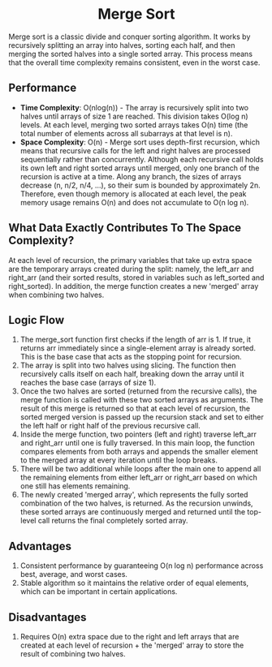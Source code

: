 <h1 align="center">Merge Sort</h1>
Merge sort is a classic divide and conquer sorting algorithm. It works by recursively splitting an array into halves, sorting each half, and then merging the sorted halves into a single sorted array. This process means that the overall time complexity remains consistent, even in the worst case.

## Performance
- **Time Complexity**: O(nlog(n)) - The array is recursively split into two halves until arrays of size 1 are reached. This division takes O(log n) levels. At each level, merging two sorted arrays takes O(n) time (the total number of elements across all subarrays at that level is n).
- **Space Complexity**: O(n) - Merge sort uses depth-first recursion, which means that recursive calls for the left and right halves are processed sequentially rather than concurrently. Although each recursive call holds its own left and right sorted arrays until merged, only one branch of the recursion is active at a time. Along any branch, the sizes of arrays decrease (n, n/2, n/4, …), so their sum is bounded by approximately 2n. Therefore, even though memory is allocated at each level, the peak memory usage remains O(n) and does not accumulate to O(n log n).

## What Data Exactly Contributes To The Space Complexity?
At each level of recursion, the primary variables that take up extra space are the temporary arrays created during the split: namely, the left_arr and right_arr (and their sorted results, stored in variables such as left_sorted and right_sorted). In addition, the merge function creates a new 'merged' array when combining two halves.

## Logic Flow
1. The merge_sort function first checks if the length of arr is 1. If true, it returns arr immediately since a single-element array is already sorted. This is the base case that acts as the stopping point for recursion.
2. The array is split into two halves using slicing. The function then recursively calls itself on each half, breaking down the array until it reaches the base case (arrays of size 1).
3. Once the two halves are sorted (returned from the recursive calls), the merge function is called with these two sorted arrays as arguments. The result of this merge is returned so that at each level of recursion, the sorted merged version is passed up the recursion stack and set to either the left half or right half of the previous recursive call.
4. Inside the merge function, two pointers (left and right) traverse left_arr and right_arr until one is fully traversed. In this main loop, the function compares elements from both arrays and appends the smaller element to the merged array at every iteration until the loop breaks.
5. There will be two additional while loops after the main one to append all the remaining elements from either left_arr or right_arr based on which one still has elements remaining.
6. The newly created 'merged array', which represents the fully sorted combination of the two halves, is returned. As the recursion unwinds, these sorted arrays are continuously merged and returned until the top-level call returns the final completely sorted array.

## Advantages
1. Consistent performance by guaranteeing O(n log n) performance across best, average, and worst cases.
2. Stable algorithm so it maintains the relative order of equal elements, which can be important in certain applications.

## Disadvantages
1. Requires O(n) extra space due to the right and left arrays that are created at each level of recursion + the 'merged' array to store the result of combining two halves.